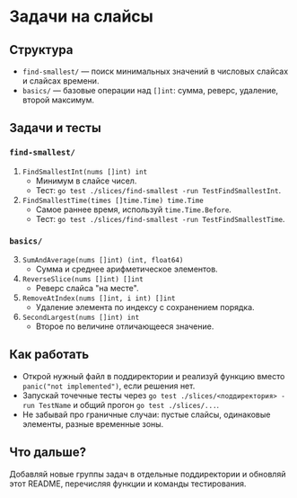# Задачи на слайсы

## Структура
- `find-smallest/` — поиск минимальных значений в числовых слайсах и слайсах времени.
- `basics/` — базовые операции над `[]int`: сумма, реверс, удаление, второй максимум.

## Задачи и тесты
### `find-smallest/`
1. `FindSmallestInt(nums []int) int`
   - Минимум в слайсе чисел.
   - Тест: `go test ./slices/find-smallest -run TestFindSmallestInt`.
2. `FindSmallestTime(times []time.Time) time.Time`
   - Самое раннее время, используй `time.Time.Before`.
   - Тест: `go test ./slices/find-smallest -run TestFindSmallestTime`.

### `basics/`
3. `SumAndAverage(nums []int) (int, float64)`
   - Сумма и среднее арифметическое элементов.
4. `ReverseSlice(nums []int) []int`
   - Реверс слайса "на месте".
5. `RemoveAtIndex(nums []int, i int) []int`
   - Удаление элемента по индексу с сохранением порядка.
6. `SecondLargest(nums []int) int`
   - Второе по величине отличающееся значение.

## Как работать
- Открой нужный файл в поддиректории и реализуй функцию вместо `panic("not implemented")`, если решения нет.
- Запускай точечные тесты через `go test ./slices/<поддиректория> -run TestName` и общий прогон `go test ./slices/...`.
- Не забывай про граничные случаи: пустые слайсы, одинаковые элементы, разные временные зоны.

## Что дальше?
Добавляй новые группы задач в отдельные поддиректории и обновляй этот README, перечисляя функции и команды тестирования.
